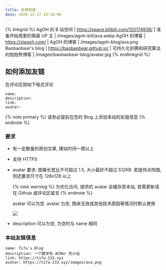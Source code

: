 ```yaml
---
title: 友情链接
date: 2020-12-27 19:10:00
---
```


{% linkgrid %}
AgOH 的 B 站空间 | https://space.bilibili.com/120174936/ | 准备开始周更的蒟蒻 UP 主 | /images/agoh-bili/ava.webp
AgOH 的博客 | https://stagoh.com/ | AgOH 的博客 | /images/agoh-blog/ava.png
Baobaobear's blog | https://baobaobear.github.io/ | 可持久化折腾和研究算法的抱抱熊博客 | /images/baobaobear-blog/avatar.jpg
{% endlinkgrid %}

## 如何添加友链

在评论区按如下格式评论

```text
name:
description:
link:
avatar:
```

{% note primary %}
请务必提前在您的 Blog 上添加本站的友链信息
{% endnote %}

### 要求

- 有一定数量的原创文章, 建站时间一周以上
- 支持 HTTPS
- avatar 要求: 图像长宽比不可超过 1.5, 大小最好不超过 512KB. 若提供点阵图, 则还要求尺寸在 128x128 以上

  {% note warning %}
  为优化访问, 提供的 avatar 会缓存至本站, 若需更新请在 Github 或评论区留言
  {% endnote %}

  avatar 可以为空. avatar 为空, 图床无效或其他技术原因等情况时默认使用

  ![](/images/default-ava/ava.png)

- description 可以为空, 为空时与 name 相同

### 本站友链信息

```text
name: Tifa's Blog
description: 一个数学系 ACMer 的小站
link: https://tifa-233.xyz
avatar: https://tifa-233.xyz/images/ava.png
```
